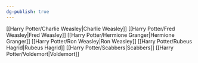 ```yaml
---
dg-publish: true
---
```

[[Harry Potter/Charlie Weasley\|Charlie Weasley]]
[[Harry Potter/Fred Weasley\|Fred Weasley]]
[[Harry Potter/Hermione Granger\|Hermione Granger]]
[[Harry Potter/Ron Weasley\|Ron Weasley]]
[[Harry Potter/Rubeus Hagrid\|Rubeus Hagrid]]
[[Harry Potter/Scabbers\|Scabbers]]
[[Harry Potter/Voldemort\|Voldemort]]
